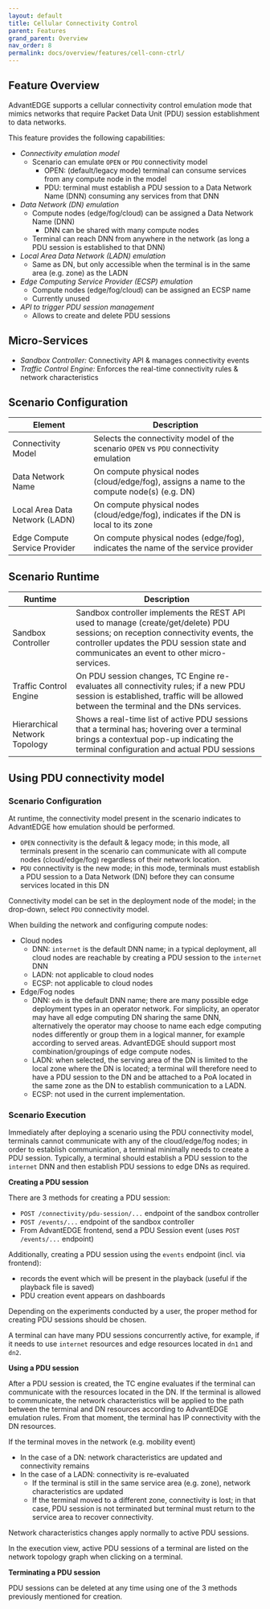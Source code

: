 ```yaml
---
layout: default
title: Cellular Connectivity Control
parent: Features
grand_parent: Overview
nav_order: 8
permalink: docs/overview/features/cell-conn-ctrl/
---
```


## Feature Overview
AdvantEDGE supports a cellular connectivity control emulation mode that mimics networks that require Packet Data Unit (PDU) session establishment to data networks.

This feature provides the following capabilities:
- _Connectivity emulation model_
  - Scenario can emulate `OPEN` or `PDU` connectivity model
    - OPEN: (default/legacy mode) terminal can consume services from any compute node in the model
    - PDU: terminal must establish a PDU session to a Data Network Name (DNN) consuming any services from that DNN
- _Data Network (DN) emulation_
  - Compute nodes (edge/fog/cloud) can be assigned a Data Network Name (DNN)
    - DNN can be shared with many compute nodes
  - Terminal can reach DNN from anywhere in the network (as long a PDU session is established to that DNN)
- _Local Area Data Network (LADN) emulation_
  - Same as DN, but only accessible when the terminal is in the same area (e.g. zone) as the LADN
- _Edge Computing Service Provider (ECSP) emulation_
  - Compute nodes (edge/fog/cloud) can be assigned an ECSP name
  - Currently unused
- _API to trigger PDU session management_
  - Allows to create and delete PDU sessions

## Micro-Services
- _Sandbox Controller:_ Connectivity API & manages connectivity events
- _Traffic Control Engine:_ Enforces the real-time connectivity rules & network characteristics

## Scenario Configuration

Element | Description
------ | ------
Connectivity Model | Selects the connectivity model of the scenario `OPEN` vs `PDU` connectivity emulation
Data Network Name | On compute physical nodes (cloud/edge/fog), assigns a name to the compute node(s) (e.g. DN)
Local Area Data Network (LADN) | On compute physical nodes (cloud/edge/fog), indicates if the DN is local to its zone
Edge Compute Service Provider | On compute physical nodes (edge/fog), indicates the name of the service provider

## Scenario Runtime

Runtime | Description
------ | ------
Sandbox Controller | Sandbox controller implements the REST API used to manage (create/get/delete) PDU sessions; on reception connectivity events, the controller updates the PDU session state and communicates an event to other micro-services.
Traffic Control Engine | On PDU session changes, TC Engine re-evaluates all connectivity rules; if a new PDU session is established, traffic will be allowed between the terminal and the DNs services.
Hierarchical Network Topology | Shows a real-time list of active PDU sessions that a terminal has; hovering over a terminal brings a contextual pop-up indicating the terminal configuration and actual PDU sessions

## Using PDU connectivity model

### Scenario Configuration
At runtime, the connectivity model present in the scenario indicates to AdvantEDGE how emulation should be performed.
- `OPEN` connectivity is the default & legacy mode; in this mode, all terminals present in the scenario can communicate with all compute nodes (cloud/edge/fog) regardless of their network location.
- `PDU` connectivity is the new mode; in this mode, terminals must establish a PDU session to a Data Network (DN) before they can consume services located in this DN

Connectivity model can be set in the deployment node of the model; in the drop-down, select `PDU` connectivity model.

When building the network and configuring compute nodes:
- Cloud nodes
  - DNN: `internet` is the default DNN name; in a typical deployment, all cloud nodes are reachable by creating a PDU session to the `internet` DNN
  - LADN: not applicable to cloud nodes
  - ECSP: not applicable to cloud nodes
- Edge/Fog nodes
  - DNN: `edn` is the default DNN name; there are many possible edge deployment types in an operator network. For simplicity, an operator may have all edge computing DN sharing the same DNN, alternatively the operator may choose to name each edge computing nodes differently or group them in a logical manner, for example according to served areas. AdvantEDGE should support most combination/groupings of edge compute nodes.
  - LADN: when selected, the serving area of the DN is limited to the local zone where the DN is located; a terminal will therefore need to have a PDU session to the DN and be attached to a PoA located in the same zone as the DN to establish communication to a LADN.
  - ECSP: not used in the current implementation.

### Scenario Execution
Immediately after deploying a scenario using the PDU connectivity model, terminals cannot communicate with any of the cloud/edge/fog nodes; in order to establish communication, a terminal minimally needs to create a PDU session. Typically, a terminal should establish a PDU session to the `internet` DNN and then establish PDU sessions to edge DNs as required.

**Creating a PDU session**

There are 3 methods for creating a PDU session:
- `POST /connectivity/pdu-session/...` endpoint of the sandbox controller
- `POST /events/...` endpoint of the sandbox controller
- From AdvantEDGE frontend, send a PDU Session event (uses `POST /events/...` endpoint)

Additionally, creating a PDU session using the `events` endpoint (incl. via frontend):
- records the event which will be present in the playback (useful if the playback file is saved)
- PDU creation event appears on dashboards

Depending on the experiments conducted by a user, the proper method for creating PDU sessions should be chosen.

A terminal can have many PDU sessions concurrently active, for example, if it needs to use `internet` resources and edge resources located in `dn1` and `dn2`.

**Using a PDU session**

After a PDU session is created, the TC engine evaluates if the terminal can communicate with the resources located in the DN. If the terminal is allowed to communicate, the network characteristics will be applied to the path between the terminal and DN resources according to AdvantEDGE emulation rules. From that moment, the terminal has IP connectivity with the DN resources.

If the terminal moves in the network (e.g. mobility event)
- In the case of a DN: network characteristics are updated and connectivity remains
- In the case of a LADN: connectivity is re-evaluated
  - If the terminal is still in the same service area (e.g. zone), network characteristics are updated
  - If the terminal moved to a different zone, connectivity is lost; in that case, PDU session is not terminated but terminal must return to the service area to recover connectivity.

Network characteristics changes apply normally to active PDU sessions.

In the execution view, active PDU sessions of a terminal are listed on the network topology graph when clicking on a terminal.

**Terminating a PDU session**

PDU sessions can be deleted at any time using one of the 3 methods previously mentioned for creation.
